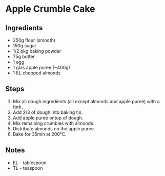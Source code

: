 # Apple Crumble Cake


## Ingredients

- 250g flour (smooth)
- 150g sugar
- 1/2 pkg baking powder
- 75g butter
- 1 egg
- 1 glas apple puree (~400g)
- 1 EL chopped almonds


## Steps
1. Mix all dough ingredients (all except almonds and apple puree) with a fork.
2. Add 2/3 of dough into baking tin.
3. Add apple puree ontop of dough.
4. Mix remaining crumbles with almonds.
5. Distribute almonds on the apple puree.
6. Bake for 35min at 200°C.


## Notes

- EL - tablespoon
- TL - teaspoon